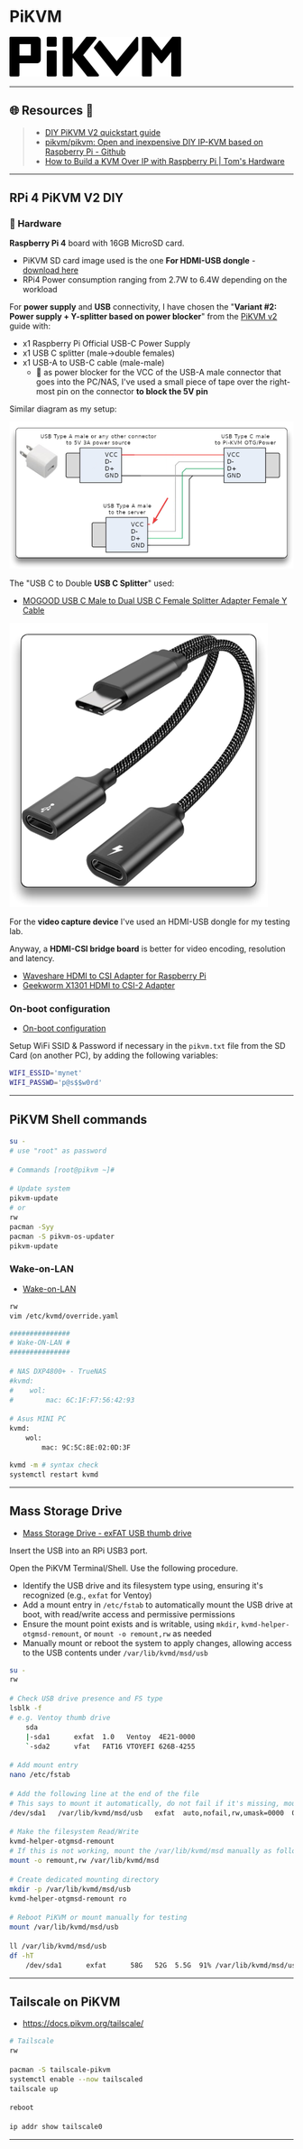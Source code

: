 # PiKVM

![pikvm.org](.gitbook/assets/logo-pikvm.svg)

---

## 🌐 Resources 🔗

> - [DIY PiKVM V2 quickstart guide](https://docs.pikvm.org/v2/)
> - [pikvm/pikvm: Open and inexpensive DIY IP-KVM based on Raspberry Pi - Github](https://github.com/pikvm/pikvm)
> - [How to Build a KVM Over IP with Raspberry Pi | Tom's Hardware](https://www.tomshardware.com/how-to/kvm-over-ip-raspberry-pi)

---

## RPi 4 PiKVM V2 DIY

### 🔬 Hardware

**Raspberry Pi 4** board with 16GB MicroSD card.

- PiKVM SD card image used is the one **For HDMI-USB dongle** - [download here](https://docs.pikvm.org/flashing_os/)
- RPi4 Power consumption ranging from 2.7W to 6.4W depending on the workload

For **power supply** and **USB** connectivity, I have chosen the "**Variant #2: Power supply + Y-splitter based on power blocker**" from the [PiKVM v2](https://docs.pikvm.org/v2/) guide with:

- x1 Raspberry Pi Official USB-C Power Supply
- x1 USB C splitter (male->double females)
- x1 USB-A to USB-C cable (male-male)
  - 📌 as power blocker for the VCC of the USB-A male connector that goes into the PC/NAS, I've used a small piece of tape over the right-most pin on the connector **to block the 5V pin**

Similar diagram as my setup:

![USB Connections - Credit: Tom's Hardware](.gitbook/assets/2025-08-03_16-30-48_312.png)

The "USB C to Double **USB C Splitter**" used:

- [MOGOOD USB C Male to Dual USB C Female Splitter Adapter Female Y Cable](https://amzn.eu/d/913qeyL)

![](.gitbook/assets/2025-08-03_16-32-33_313.png)

For the **video capture device** I've used an HDMI-USB dongle for my testing lab.

Anyway, a **HDMI-CSI bridge board** is better for video encoding, resolution and latency.

- [Waveshare HDMI to CSI Adapter for Raspberry Pi](https://amzn.eu/d/6btYaiB)
- [Geekworm X1301 HDMI to CSI-2 Adapter](https://amzn.eu/d/aMywFI7)



### On-boot configuration

- [On-boot configuration](https://docs.pikvm.org/on_boot_config/)

Setup WiFi SSID & Password if necessary in the `pikvm.txt` file from the SD Card (on another PC), by adding the following variables:

```bash
WIFI_ESSID='mynet'
WIFI_PASSWD='p@s$$w0rd'
```

---

## PiKVM Shell commands

```bash
su - 
# use "root" as password

# Commands [root@pikvm ~]#

# Update system
pikvm-update
# or
rw
pacman -Syy
pacman -S pikvm-os-updater
pikvm-update
```

### Wake-on-LAN

- [Wake-on-LAN](https://docs.pikvm.org/wol/)

```bash
rw
vim /etc/kvmd/override.yaml
```

```bash
###############
# Wake-ON-LAN #
###############

# NAS DXP4800+ - TrueNAS
#kvmd:
#    wol:
#        mac: 6C:1F:F7:56:42:93

# Asus MINI PC
kvmd:
    wol:
        mac: 9C:5C:8E:02:0D:3F

```

```bash
kvmd -m # syntax check
systemctl restart kvmd
```

---

## Mass Storage Drive

- [Mass Storage Drive - exFAT USB thumb drive](https://docs.pikvm.org/msd/#exfat-filesystem-warning)

Insert the USB into an RPi USB3 port.

Open the PiKVM Terminal/Shell. Use the following procedure.

- Identify the USB drive and its filesystem type using, ensuring it's recognized (e.g., `exfat` for Ventoy)
- Add a mount entry in `/etc/fstab` to automatically mount the USB drive at boot, with read/write access and permissive permissions
- Ensure the mount point exists and is writable, using `mkdir`, `kvmd-helper-otgmsd-remount`, or `mount -o remount,rw` as needed
- Manually mount or reboot the system to apply changes, allowing access to the USB contents under `/var/lib/kvmd/msd/usb`

```bash
su -
rw

# Check USB drive presence and FS type
lsblk -f
# e.g. Ventoy thumb drive
    sda
    |-sda1      exfat  1.0   Ventoy  4E21-0000
    `-sda2      vfat   FAT16 VTOYEFI 626B-4255

# Add mount entry
nano /etc/fstab

# Add the following line at the end of the file
# This says to mount it automatically, do not fail if it's missing, mount it read/write by default, and allow all users and groups access to it
/dev/sda1   /var/lib/kvmd/msd/usb   exfat  auto,nofail,rw,umask=0000  0 0

# Make the filesystem Read/Write
kvmd-helper-otgmsd-remount
# If this is not working, mount the /var/lib/kvmd/msd manually as following
mount -o remount,rw /var/lib/kvmd/msd

# Create dedicated mounting directory
mkdir -p /var/lib/kvmd/msd/usb
kvmd-helper-otgmsd-remount ro

# Reboot PiKVM or mount manually for testing
mount /var/lib/kvmd/msd/usb

ll /var/lib/kvmd/msd/usb
df -hT
	/dev/sda1      exfat      58G   52G  5.5G  91% /var/lib/kvmd/msd/usb
```

---

## Tailscale on PiKVM

- https://docs.pikvm.org/tailscale/

```bash
# Tailscale
rw

pacman -S tailscale-pikvm
systemctl enable --now tailscaled
tailscale up

reboot

ip addr show tailscale0
```

---

